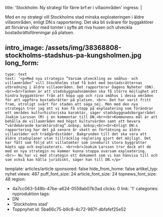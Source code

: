 title: 'Stockholm: Ny strategi för färre brf:er i villaområden'
ingress: |
  <p>Med en ny strategi vill Stockholms stad minska exploateringen i äldre villaområden, enligt DN:s rapportering. Det ska bli svårare för byggaktörer att förvärva villor med tomter i syfte att riva husen och utveckla bostadsrättsföreningar på platsen.
  </p>
  
intro_image: /assets/img/38368808-stockholms-stadshus-pa-kungsholmen.jpg
long_form:
  -
    type: text
    text: '<p>Med nya strategin ”Varsam utveckling av småhus- och villaområden” vill Stockholms stad få bukt med bostadsrätternas utbredning i äldre villaområden. Det rapporterar Dagens Nyheter (DN). <br><br>Tanken är att stadsbyggnadsnämnden ska få större möjlighet att hindra byggaktörer från att köpa upp och riva småhus i dessa områden för att uppföra bostadsrätter på platsen. <br>– Det har varit fritt fram, otroligt svårt för staden att säga nej. Men med den nya strategin tror jag att vi kan få stopp på exploatering som förändrar ett områdes kulturhistoriska karaktär, säger stadsbyggnadsborgarrådet Joakim Larsson (M) i en kommentar till DN.<br><br>Kommunens mål är att behålla de villaområden med högst kulturvärden samt att bevara “värdebärande karaktärsdrag”.&nbsp; &nbsp;<br><br>Enligt DN:s rapportering har det på senare år skett en förtätning av äldre villastäder och trädgårdsstäder. Bakgrunden till det ska vara att äldre stadsplaner utan tillräcklig reglering gjort det möjligt. Det har fått som följd att villatomter som inneburit stora byggrätter köpts upp och exploaterats. <br><br>Joakim Larsson tror dock att de med en nya strategin nu kommer kunna stoppa ovarsam exploatering. <br>– Nu har vi med strategin ett dokument som vi kan hänvisa till och som också kan hålla juridiskt, säger han till DN.</p>'
template: articles/article
sponsored: false
hide_from_home: false
artikel_typ: nyhet
views: 487
puff_font_size: 24
article_font_size: 24
topnews_font_size: 48
region:
  - 4a7cc063-548b-47be-a624-0558ab07b3ad
clicks: 0
link: '1'
categories: nyproduktion
tags:
  - DN
  - 'Stockholms stad'
  - Toppnyhet
id: 5ba66c75-b9c8-4c72-987f-dbfafef25e52
